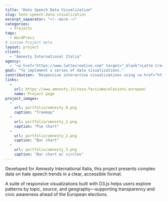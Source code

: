 ```yaml
---
title: "Hate Speech Data Visualization"
slug: hate-speech-data-visualization
excerpt_separator: "<!--more-->"
categories:
  - Projects
tags:
  - WordPress
# Custom Project meta
layout: project
client:
  - "Amnesty International Italia"
agency:
  - '<a href="https://www.lattecreative.com" target="_blank">Latte Creative</a>'
goal: "To implement a series of data visualizations."
contribution: 'Responsive interactive visualizations using <a href="https://d3js.org/">d3.js</a>.'
links:
  -
    url: https://www.amnesty.it/cosa-facciamo/elezioni-europee/
    name: Project page
project_images:
  - 
    url: portfolio/amnesty_0.png
    caption: "Treemap"
  - 
    url: portfolio/amnesty_1.png
    caption: "Pie chart"
  - 
    url: portfolio/amnesty_2.png
    caption: "Bar chart"
  - 
    url: portfolio/amnesty_3.png
    caption: "Bar chart w/ circles"
---
```


Developed for Amnesty International Italia, this project presents complex data on hate speech trends in a clear, accessible format.

<!--more-->

A suite of responsive visualizations built with D3.js helps users explore patterns by topic, source, and geography—supporting transparency and civic awareness ahead of the European elections.

